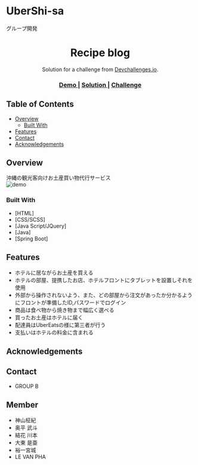 # UberShi-sa
グループ開発
<!-- Please update value in the {}  -->

<h1 align="center">Recipe blog</h1>

<div align="center">
   Solution for a challenge from  <a href="http://devchallenges.io" target="_blank">Devchallenges.io</a>.
</div>

<div align="center">
  <h3>
    <a href="https://recipeblog-a.netlify.app/">
      Demo
    </a>
    <span> | </span>
    <a href="https://github.com/Re2devils/Recipe-blog/blob/main/README.md">
      Solution
    </a>
    <span> | </span>
    <a href="https://devchallenges.io/challenges/OEKdUZ6xs0h99C38XVht">
      Challenge
    </a>
  </h3>
</div>

<!-- TABLE OF CONTENTS -->

## Table of Contents

- [Overview](#overview)
  - [Built With](#built-with)
- [Features](#features)
- [Contact](#contact)
- [Acknowledgements](#acknowledgements)

<!-- OVERVIEW -->

## Overview
沖縄の観光客向けお土産買い物代行サービス	
![demo](https://user-images.githubusercontent.com/46089187/103965589-6621ae80-51a1-11eb-9ded-652c88b180a5.png)


### Built With

<!-- This section should list any major frameworks that you built your project using. Here are a few examples.-->

- [HTML]
- [CSS/SCSS]
- [Java Script/JQuery]
- [Java]
- [Spring Boot]
<!-- - [Tailwind](https://tailwindcss.com/) -->

## Features

<!-- List the features of your application or follow the template. Don't share the figma file here :) -->
- ホテルに居ながらお土産を買える
- ホテルの部屋、提携したお店、ホテルフロントにタブレットを設置しそれを使用
- 外部から操作されないよう、また、どの部屋から注文があったか分かるようにフロントが準備したID,パスワードでログイン
- 商品は食べ物から焼き物まで幅広く選べる
- 買ったお土産はホテルに届く
- 配達員はUberEatsの様に第三者が行う
- 支払いはホテルの料金に含まれる



## Acknowledgements



## Contact

- GROUP B
## Member
- 神山柾紀
- 奥平 武斗
- 結花 川本
- 大東 是亜
- 裕一宮城
- LE VAN PHA
